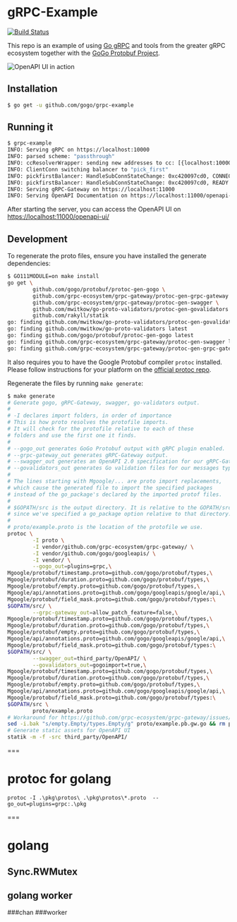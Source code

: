 # gRPC-Example
[![Build Status](https://travis-ci.org/gogo/grpc-example.svg?branch=master)](https://travis-ci.org/gogo/grpc-example)

This repo is an example of using [Go gRPC](https://github.com/grpc/grpc-go)
and tools from the greater gRPC ecosystem together with  the
[GoGo Protobuf Project](https://github.com/gogo/protobuf).

![OpenAPI UI in action](./swagger.png)

## Installation

```bash
$ go get -u github.com/gogo/grpc-example
```

## Running it

```bash
$ grpc-example
INFO: Serving gRPC on https://localhost:10000
INFO: parsed scheme: "passthrough"
INFO: ccResolverWrapper: sending new addresses to cc: [{localhost:10000 0  <nil>}]
INFO: ClientConn switching balancer to "pick_first"
INFO: pickfirstBalancer: HandleSubConnStateChange: 0xc420097cd0, CONNECTING
INFO: pickfirstBalancer: HandleSubConnStateChange: 0xc420097cd0, READY
INFO: Serving gRPC-Gateway on https://localhost:11000
INFO: Serving OpenAPI Documentation on https://localhost:11000/openapi-ui/
```

After starting the server, you can access the OpenAPI UI on
[https://localhost:11000/openapi-ui/](https://localhost:11000/openapi-ui/)

## Development

To regenerate the proto files, ensure you have installed the generate dependencies:

```bash
$ GO111MODULE=on make install
go get \
        github.com/gogo/protobuf/protoc-gen-gogo \
        github.com/grpc-ecosystem/grpc-gateway/protoc-gen-grpc-gateway \
        github.com/grpc-ecosystem/grpc-gateway/protoc-gen-swagger \
        github.com/mwitkow/go-proto-validators/protoc-gen-govalidators \
        github.com/rakyll/statik
go: finding github.com/mwitkow/go-proto-validators/protoc-gen-govalidators latest
go: finding github.com/mwitkow/go-proto-validators latest
go: finding github.com/gogo/protobuf/protoc-gen-gogo latest
go: finding github.com/grpc-ecosystem/grpc-gateway/protoc-gen-swagger latest
go: finding github.com/grpc-ecosystem/grpc-gateway/protoc-gen-grpc-gateway latest
```

It also requires you to have the Google Protobuf compiler `protoc` installed.
Please follow instructions for your platform on the
[official protoc repo](https://github.com/google/protobuf#protocol-compiler-installation).

Regenerate the files by running `make generate`:

```bash
$ make generate
# Generate gogo, gRPC-Gateway, swagger, go-validators output.
#
# -I declares import folders, in order of importance
# This is how proto resolves the protofile imports.
# It will check for the protofile relative to each of these
# folders and use the first one it finds.
#
# --gogo_out generates GoGo Protobuf output with gRPC plugin enabled.
# --grpc-gateway_out generates gRPC-Gateway output.
# --swagger_out generates an OpenAPI 2.0 specification for our gRPC-Gateway endpoints.
# --govalidators_out generates Go validation files for our messages types, if specified.
#
# The lines starting with Mgoogle/... are proto import replacements,
# which cause the generated file to import the specified packages
# instead of the go_package's declared by the imported protof files.
#
# $GOPATH/src is the output directory. It is relative to the GOPATH/src directory
# since we've specified a go_package option relative to that directory.
#
# proto/example.proto is the location of the protofile we use.
protoc \
        -I proto \
        -I vendor/github.com/grpc-ecosystem/grpc-gateway/ \
        -I vendor/github.com/gogo/googleapis/ \
        -I vendor/ \
        --gogo_out=plugins=grpc,\
Mgoogle/protobuf/timestamp.proto=github.com/gogo/protobuf/types,\
Mgoogle/protobuf/duration.proto=github.com/gogo/protobuf/types,\
Mgoogle/protobuf/empty.proto=github.com/gogo/protobuf/types,\
Mgoogle/api/annotations.proto=github.com/gogo/googleapis/google/api,\
Mgoogle/protobuf/field_mask.proto=github.com/gogo/protobuf/types:\
$GOPATH/src/ \
        --grpc-gateway_out=allow_patch_feature=false,\
Mgoogle/protobuf/timestamp.proto=github.com/gogo/protobuf/types,\
Mgoogle/protobuf/duration.proto=github.com/gogo/protobuf/types,\
Mgoogle/protobuf/empty.proto=github.com/gogo/protobuf/types,\
Mgoogle/api/annotations.proto=github.com/gogo/googleapis/google/api,\
Mgoogle/protobuf/field_mask.proto=github.com/gogo/protobuf/types:\
$GOPATH/src/ \
        --swagger_out=third_party/OpenAPI/ \
        --govalidators_out=gogoimport=true,\
Mgoogle/protobuf/timestamp.proto=github.com/gogo/protobuf/types,\
Mgoogle/protobuf/duration.proto=github.com/gogo/protobuf/types,\
Mgoogle/protobuf/empty.proto=github.com/gogo/protobuf/types,\
Mgoogle/api/annotations.proto=github.com/gogo/googleapis/google/api,\
Mgoogle/protobuf/field_mask.proto=github.com/gogo/protobuf/types:\
$GOPATH/src \
        proto/example.proto
# Workaround for https://github.com/grpc-ecosystem/grpc-gateway/issues/229.
sed -i.bak "s/empty.Empty/types.Empty/g" proto/example.pb.gw.go && rm proto/example.pb.gw.go.bak
# Generate static assets for OpenAPI UI
statik -m -f -src third_party/OpenAPI/
```



===

# protoc for golang
```
protoc -I .\pkg\protos\ .\pkg\protos\*.proto  --go_out=plugins=grpc:.\pkg
```

===

# golang 

## Sync.RWMutex

[](https://wizardforcel.gitbooks.io/gopl-zh/ch9/ch9-03.html)


## golang worker

###chan  ###worker